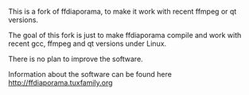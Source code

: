 This is a fork of ffdiaporama, to make it work with recent ffmpeg or qt versions.

The goal of this fork is just to make ffdiaporama compile and work with recent gcc, ffmpeg and qt versions under Linux.

There is no plan to improve the software.

Information about the software can be found here http://ffdiaporama.tuxfamily.org
